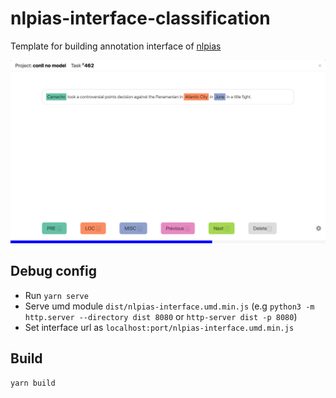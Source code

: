 # nlpias-interface-classification

Template for building annotation interface of [nlpias](https://github.com/lsvih/nlpias)

![Screenshot](/resources/screenshot.png)

## Debug config

- Run `yarn serve`
- Serve umd module `dist/nlpias-interface.umd.min.js` (e.g `python3 -m http.server --directory dist 8080` or `http-server dist -p 8080`)
- Set interface url as `localhost:port/nlpias-interface.umd.min.js`

## Build

`yarn build`